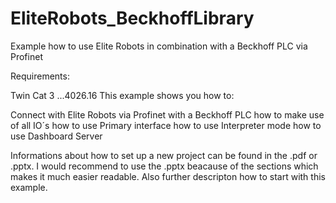 # EliteRobots_BeckhoffLibrary
Example how to use Elite Robots in combination with a Beckhoff PLC via Profinet


Requirements:

Twin Cat 3 ...4026.16
This example shows you how to:

Connect with Elite Robots via Profinet with a Beckhoff PLC
how to make use of all IO´s
how to use Primary interface
how to use Interpreter mode
how to use Dashboard Server

Informations about how to set up a new project can be found in the .pdf or .pptx. I would recommend to use the .pptx beacause of the sections which makes it much easier readable.
Also further descripton how to start with this example.
